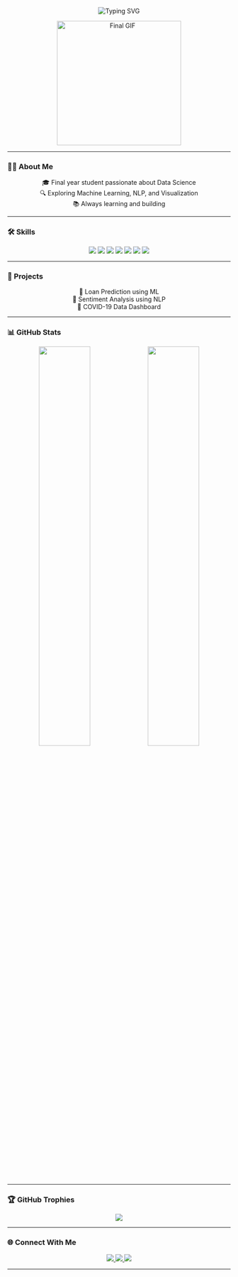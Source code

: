 <!-- README.md -->

<p align="center">
  <img src="https://readme-typing-svg.demolab.com?font=Fira+Code&weight=500&size=24&pause=1000&color=00FFC0&center=true&vCenter=true&width=600&lines=Hi+I'm+Srividhya+%F0%9F%91%A9%E2%80%8D%F0%9F%92%BB;Aspiring+Data+Scientist;Exploring+ML%2C+AI+%26+NLP" alt="Typing SVG" />
</p>

<p align="center">
  <img src="https://media.giphy.com/media/SWoSkN6DxTszqIKEqv/giphy.gif" width="280" alt="Final GIF" />
</p>


---

### 👩‍💻 About Me

<p align="center">
🎓 Final year student passionate about Data Science<br>
🔍 Exploring Machine Learning, NLP, and Visualization<br>
📚 Always learning and building
</p>

---

### 🛠️ Skills

<p align="center">
  <img src="https://img.shields.io/badge/Python-blue?style=for-the-badge&logo=python&logoColor=white" />
  <img src="https://img.shields.io/badge/Numpy-013243?style=for-the-badge&logo=numpy" />
  <img src="https://img.shields.io/badge/Pandas-150458?style=for-the-badge&logo=pandas" />
  <img src="https://img.shields.io/badge/Matplotlib-11557C?style=for-the-badge&logo=matplotlib" />
  <img src="https://img.shields.io/badge/Scikit--Learn-F7931E?style=for-the-badge&logo=scikit-learn" />
  <img src="https://img.shields.io/badge/Jupyter-F37626?style=for-the-badge&logo=jupyter" />
  <img src="https://img.shields.io/badge/Colab-F9AB00?style=for-the-badge&logo=googlecolab" />
</p>

---

### 📂 Projects

<p align="center">
🔹 Loan Prediction using ML <br>
🔹 Sentiment Analysis using NLP <br>
🔹 COVID-19 Data Dashboard
</p>

---

### 📊 GitHub Stats

<p align="center">
  <img src="https://github-readme-stats.vercel.app/api?username=SrividhyaSM01&show_icons=true&theme=radical" width="48%" />
  <img src="https://github-readme-stats.vercel.app/api/top-langs/?username=SrividhyaSM01&layout=compact&theme=radical" width="48%" />
</p>

---

### 🏆 GitHub Trophies

<p align="center">
  <img src="https://github-profile-trophy.vercel.app/?username=SrividhyaSM01&theme=gruvbox&no-frame=true&row=1&column=6" />
</p>

---

### 🌐 Connect With Me

<p align="center">
  <a href="mailto:srividhya.email@example.com">
    <img src="https://img.shields.io/badge/Gmail-D14836?style=for-the-badge&logo=gmail&logoColor=white" />
  </a>
  <a href="https://linkedin.com/in/your-linkedin">
    <img src="https://img.shields.io/badge/LinkedIn-blue?style=for-the-badge&logo=linkedin&logoColor=white" />
  </a>
  <a href="https://github.com/SrividhyaSM01">
    <img src="https://img.shields.io/badge/GitHub-black?style=for-the-badge&logo=github&logoColor=white" />
  </a>
</p>

---


